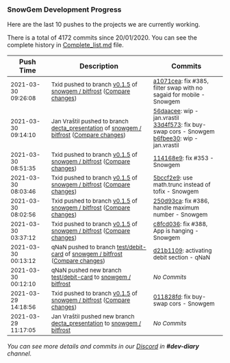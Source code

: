 
### SnowGem Development Progress

Here are the last 10 pushes to the projects we are currently working.

There is a total of 4172 commits since 20/01/2020. You can see the complete history in
 [Complete_list.md](Complete_list.md) file.

| Push Time | Description | Commits |
| --- | --- | --- |
| <sub>2021-03-30 09:26:08</sub> | <sub>Txid pushed to branch [v0\.1\.5](https://gitlab.com/snowgem/bitfrost/commits/v0.1.5) of [snowgem / bitfrost](https://gitlab.com/snowgem/bitfrost) ([Compare changes](https://gitlab.com/snowgem/bitfrost/compare/114168e9de7d490d28d662b9bc89912689b04a8c...a1071cea107c0ee1bafecf2dc7d1a8fd1d3dc6cd))</sub> | <sub>[a1071cea](https://gitlab.com/snowgem/bitfrost/-/commit/a1071cea107c0ee1bafecf2dc7d1a8fd1d3dc6cd): fix #385, filter swap with no sagaid for mobile - Snowgem</sub> |
| <sub>2021-03-30 09:14:10</sub> | <sub>Jan Vraštil pushed to branch [decta\_presentation](https://gitlab.com/snowgem/bitfrost/commits/decta_presentation) of [snowgem / bitfrost](https://gitlab.com/snowgem/bitfrost) ([Compare changes](https://gitlab.com/snowgem/bitfrost/compare/0f902efc070736e4134d159cf68fc5a0c580aaaf...b6fbee300e4b6ab8a420a18352817052a6e2b9bb))</sub> | <sub>[56daacee](https://gitlab.com/snowgem/bitfrost/-/commit/56daaceec3ab1aea816287a6a8675cf5c237ffb9): wip - jan.vrastil<br>[33d4f573](https://gitlab.com/snowgem/bitfrost/-/commit/33d4f57374ac5f9591c0dad7612d909a118575bf): fix buy-swap cors - Snowgem<br>[b6fbee30](https://gitlab.com/snowgem/bitfrost/-/commit/b6fbee300e4b6ab8a420a18352817052a6e2b9bb): wip - jan.vrastil</sub> |
| <sub>2021-03-30 08:51:35</sub> | <sub>Txid pushed to branch [v0\.1\.5](https://gitlab.com/snowgem/bitfrost/commits/v0.1.5) of [snowgem / bitfrost](https://gitlab.com/snowgem/bitfrost) ([Compare changes](https://gitlab.com/snowgem/bitfrost/compare/5bccf2e9639371baf17a042728918f79249bf0ef...114168e9de7d490d28d662b9bc89912689b04a8c))</sub> | <sub>[114168e9](https://gitlab.com/snowgem/bitfrost/-/commit/114168e9de7d490d28d662b9bc89912689b04a8c): fix #353 - Snowgem</sub> |
| <sub>2021-03-30 08:03:46</sub> | <sub>Txid pushed to branch [v0\.1\.5](https://gitlab.com/snowgem/bitfrost/commits/v0.1.5) of [snowgem / bitfrost](https://gitlab.com/snowgem/bitfrost) ([Compare changes](https://gitlab.com/snowgem/bitfrost/compare/250d93caba1ad5145b736547aee0a934da1094c2...5bccf2e9639371baf17a042728918f79249bf0ef))</sub> | <sub>[5bccf2e9](https://gitlab.com/snowgem/bitfrost/-/commit/5bccf2e9639371baf17a042728918f79249bf0ef): use math.trunc instead of tofix - Snowgem</sub> |
| <sub>2021-03-30 08:02:56</sub> | <sub>Txid pushed to branch [v0\.1\.5](https://gitlab.com/snowgem/bitfrost/commits/v0.1.5) of [snowgem / bitfrost](https://gitlab.com/snowgem/bitfrost) ([Compare changes](https://gitlab.com/snowgem/bitfrost/compare/c8fcd0369f18c3cd9dcb022d31f7d1bd15297f9a...250d93caba1ad5145b736547aee0a934da1094c2))</sub> | <sub>[250d93ca](https://gitlab.com/snowgem/bitfrost/-/commit/250d93caba1ad5145b736547aee0a934da1094c2): fix #386, handle maximum number - Snowgem</sub> |
| <sub>2021-03-30 03:37:12</sub> | <sub>Txid pushed to branch [v0\.1\.5](https://gitlab.com/snowgem/bitfrost/commits/v0.1.5) of [snowgem / bitfrost](https://gitlab.com/snowgem/bitfrost) ([Compare changes](https://gitlab.com/snowgem/bitfrost/compare/011828fdcaca5c98b94171d2a6d30e95ab728687...c8fcd0369f18c3cd9dcb022d31f7d1bd15297f9a))</sub> | <sub>[c8fcd036](https://gitlab.com/snowgem/bitfrost/-/commit/c8fcd0369f18c3cd9dcb022d31f7d1bd15297f9a): fix #388, App is hanging - Snowgem</sub> |
| <sub>2021-03-30 00:13:12</sub> | <sub>qNaN pushed to branch [test/debit\-card](https://gitlab.com/snowgem/bitfrost/commits/test/debit-card) of [snowgem / bitfrost](https://gitlab.com/snowgem/bitfrost) ([Compare changes](https://gitlab.com/snowgem/bitfrost/compare/011828fdcaca5c98b94171d2a6d30e95ab728687...d21b1109cd358ab3fd9d87327b7c1b469a511a54))</sub> | <sub>[d21b1109](https://gitlab.com/snowgem/bitfrost/-/commit/d21b1109cd358ab3fd9d87327b7c1b469a511a54): activating debit section - qNaN</sub> |
| <sub>2021-03-30 00:12:10</sub> | <sub>qNaN pushed new branch [test/debit\-card](https://gitlab.com/snowgem/bitfrost/commits/test/debit-card) to [snowgem / bitfrost](https://gitlab.com/snowgem/bitfrost)</sub> | <sub>_No Commits_</sub> |
| <sub>2021-03-29 14:18:56</sub> | <sub>Txid pushed to branch [v0\.1\.5](https://gitlab.com/snowgem/bitfrost/commits/v0.1.5) of [snowgem / bitfrost](https://gitlab.com/snowgem/bitfrost) ([Compare changes](https://gitlab.com/snowgem/bitfrost/compare/716e4fd6da5c049b852cab7bf7e4030c61eeb46d...011828fdcaca5c98b94171d2a6d30e95ab728687))</sub> | <sub>[011828fd](https://gitlab.com/snowgem/bitfrost/-/commit/011828fdcaca5c98b94171d2a6d30e95ab728687): fix buy-swap cors - Snowgem</sub> |
| <sub>2021-03-29 11:17:05</sub> | <sub>Jan Vraštil pushed new branch [decta\_presentation](https://gitlab.com/snowgem/bitfrost/commits/decta_presentation) to [snowgem / bitfrost](https://gitlab.com/snowgem/bitfrost)</sub> | <sub>_No Commits_</sub> |

_You can see more details and commits in our [Discord](https://discord.gg/zumGnbg) in **#dev-diary** channel._
